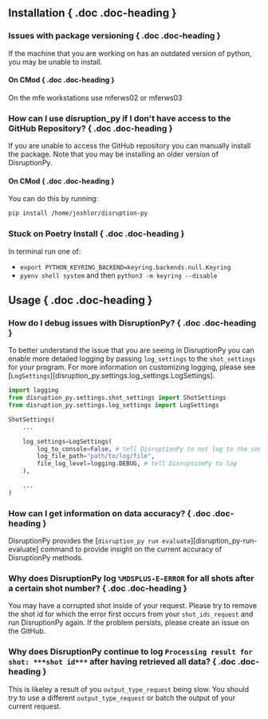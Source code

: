 ## Installation { .doc .doc-heading }

### Issues with package versioning { .doc .doc-heading }
If the machine that you are working on has an outdated version of python, you may be unable to install.

#### On CMod { .doc .doc-heading }
On the mfe workstations use mferws02 or mferws03

### How can I use disruption_py if I don't have access to the GitHub Repository? { .doc .doc-heading }
If you are unable to access the GitHub repository you can manually install the package. Note that you may be installing an older version of DisruptionPy.

#### On CMod { .doc .doc-heading }
You can do this by running:
```bash
pip install /home/joshlor/disruption-py
```

### Stuck on Poetry Install { .doc .doc-heading }
In terminal run one of:

- `export PYTHON_KEYRING_BACKEND=keyring.backends.null.Keyring`
- `pyenv shell system` and then `python3 -m keyring --disable`

## Usage { .doc .doc-heading }

### How do I debug issues with DisruptionPy? { .doc .doc-heading }
To better understand the issue that you are seeing in DisruptionPy you can enable more detailed logging by passing `log_settings` to the `shot_settings` for your program. For more information on customizing logging, please see [`LogSettings`][disruption_py.settings.log_settings.LogSettings].

```python
import logging
from disruption_py.settings.shot_settings import ShotSettings
from disruption_py.settings.log_settings import LogSettings

ShotSettings(
    ...

    log_settings=LogSettings(
        log_to_console=False, # tell DisruptionPy to not log to the console
        log_file_path="path/to/log/file",
        file_log_level=logging.DEBUG, # tell DisruptionPy to log
    ),

    ...
)
```

### How can I get information on data accuracy? { .doc .doc-heading }
DisruptionPy provides the [`disruption_py run evaluate`][disruption_py-run-evaluate] command to provide insight on the current accuracy of DisruptionPy methods.

### Why does DisruptionPy log `%MDSPLUS-E-ERROR` for all shots after a certain shot number? { .doc .doc-heading }
You may have a corrupted shot inside of your request. Please try to remove the shot id for which the error first occurs from your `shot_ids_request` and run DisruptionPy again. If the problem persists, please create an issue on the GitHub.


### Why does DisruptionPy continue to log `Processing result for shot: ***shot id***` after having retrieved all data? { .doc .doc-heading }
This is likeley a result of you `output_type_request` being slow. You should try to use a different `output_type_request` or batch the output of your current request.